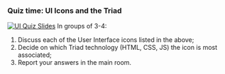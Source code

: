 ### Quiz time: UI Icons and the Triad
[![UI Quiz Slides](/images/slides/ui-quiz.png)](https://sait-wbdv.github.io/slides/f22/cpnt-260/ui-triad-quiz.html)
In groups of 3-4: 
1. Discuss each of the User Interface icons listed in the above;
2. Decide on which Triad technology (HTML, CSS, JS) the icon is most associated;
3. Report your answers in the main room.

